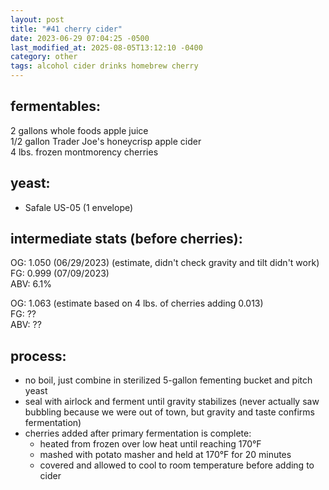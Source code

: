 ```yaml
---
layout: post
title: "#41 cherry cider"
date: 2023-06-29 07:04:25 -0500
last_modified_at: 2025-08-05T13:12:10 -0400
category: other
tags: alcohol cider drinks homebrew cherry
---
```


## fermentables:

2 gallons whole foods apple juice  
1/2 gallon Trader Joe's honeycrisp apple cider  
4 lbs. frozen montmorency cherries  

## yeast:

* Safale US-05 (1 envelope)

## intermediate stats (before cherries):

OG: 1.050 (06/29/2023)  (estimate, didn't check gravity and tilt didn't work)  
FG: 0.999 (07/09/2023)  
ABV: 6.1%  

OG: 1.063 (estimate based on 4 lbs. of cherries adding 0.013)  
FG: ??  
ABV: ??  

## process:

* no boil, just combine in sterilized 5-gallon fementing bucket and pitch yeast
* seal with airlock and ferment until gravity stabilizes (never actually saw
  bubbling because we were out of town, but gravity and taste confirms fermentation)
* cherries added after primary fermentation is complete:
  * heated from frozen over low heat until reaching 170°F
  * mashed with potato masher and held at 170°F for 20 minutes
  * covered and allowed to cool to room temperature before adding to cider
